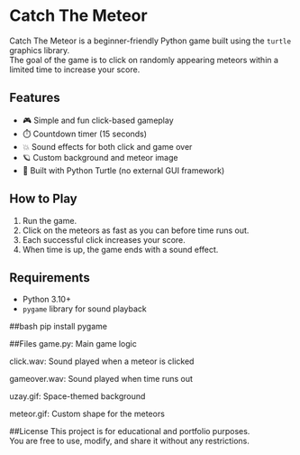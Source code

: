 # Catch The Meteor

Catch The Meteor is a beginner-friendly Python game built using the `turtle` graphics library.  
The goal of the game is to click on randomly appearing meteors within a limited time to increase your score.

## Features

- 🎮 Simple and fun click-based gameplay  
- ⏱️ Countdown timer (15 seconds)  
- 💥 Sound effects for both click and game over  
- 🪐 Custom background and meteor image  
- 🐢 Built with Python Turtle (no external GUI framework)

## How to Play

1. Run the game.  
2. Click on the meteors as fast as you can before time runs out.  
3. Each successful click increases your score.  
4. When time is up, the game ends with a sound effect.

## Requirements

- Python 3.10+  
- `pygame` library for sound playback

##bash
pip install pygame

##Files
game.py: Main game logic

click.wav: Sound played when a meteor is clicked

gameover.wav: Sound played when time runs out

uzay.gif: Space-themed background

meteor.gif: Custom shape for the meteors

##License
This project is for educational and portfolio purposes.  
You are free to use, modify, and share it without any restrictions.

